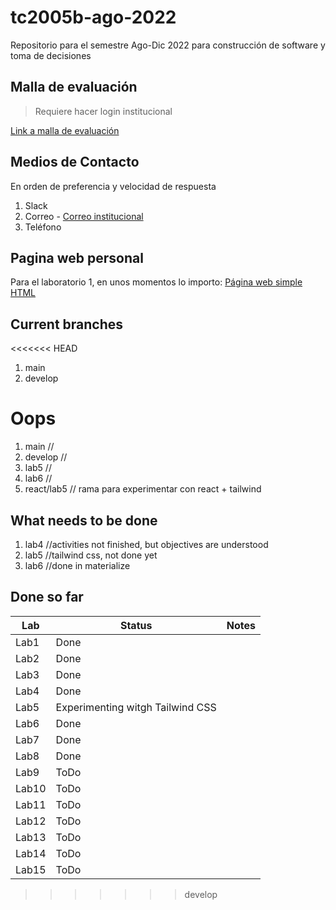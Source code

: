 # tc2005b-ago-2022

Repositorio para el semestre Ago-Dic 2022 para construcción de software y toma de decisiones

## Malla de evaluación

> Requiere hacer login institucional

[Link a malla de evaluación](https://docs.google.com/spreadsheets/d/1GwAECcTjvMgHtrRmQu_WmfE4yjC0q-kDy_c1HsV78wc/edit?usp=sharing)

## Medios de Contacto

En orden de preferencia y velocidad de respuesta

1. Slack
2. Correo - [Correo institucional](A01201946@tec.mx)
3. Teléfono

## Pagina web personal

Para el laboratorio 1, en unos momentos lo importo:
[Página web simple HTML](https://felix-rojas.github.io/)

## Current branches

<<<<<<< HEAD
1. main
2. develop


Oops
=======
1. main       //
2. develop    //
3. lab5       //
4. lab6       //
5. react/lab5 // rama para experimentar con react + tailwind

## What needs to be done

1. lab4 //activities not finished, but objectives are understood
2. lab5 //tailwind css, not done yet
3. lab6 //done in materialize

## Done so far

| Lab | Status | Notes |
| --- | ----- |  ----- |
|Lab1 | Done | |
|Lab2 | Done | |
|Lab3 | Done | |
|Lab4 | Done | |
|Lab5 | Experimenting witgh Tailwind CSS | |
|Lab6 | Done | |
|Lab7 | Done | |
|Lab8 | Done | |
|Lab9 | ToDo | |
|Lab10 | ToDo | |
|Lab11 | ToDo | |
|Lab12 | ToDo | |
|Lab13 | ToDo | |
|Lab14 | ToDo | |
|Lab15 | ToDo | |
>>>>>>> develop
